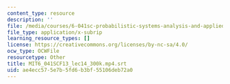```yaml
---
content_type: resource
description: ''
file: /media/courses/6-041sc-probabilistic-systems-analysis-and-applied-probability-fall-2013/ae4ecc575e7b5fd6b3bf55106deb72a0_MIT6_041SCF13_lec14_300k.mp4.vtt
file_type: application/x-subrip
learning_resource_types: []
license: https://creativecommons.org/licenses/by-nc-sa/4.0/
ocw_type: OCWFile
resourcetype: Other
title: MIT6_041SCF13_lec14_300k.mp4.srt
uid: ae4ecc57-5e7b-5fd6-b3bf-55106deb72a0
---
```


